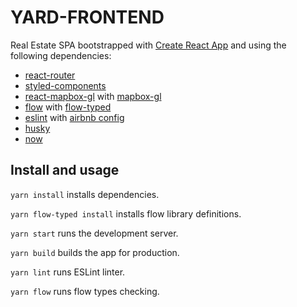 # YARD-FRONTEND

Real Estate SPA bootstrapped with [Create React App](https://github.com/facebookincubator/create-react-app) and using the following dependencies:

- [react-router](https://github.com/ReactTraining/react-router)
- [styled-components](https://github.com/styled-components/styled-components)
- [react-mapbox-gl](https://github.com/alex3165/react-mapbox-gl) with [mapbox-gl](https://github.com/mapbox/mapbox-gl-js)
- [flow](https://flow.org) with [flow-typed](https://github.com/flowtype/flow-typed)
- [eslint](http://eslint.org) with [airbnb config](https://github.com/airbnb/javascript/tree/master/packages/eslint-config-airbnb)
- [husky](https://github.com/typicode/husky)
- [now](https://github.com/zeit/now-cli)

## Install and usage

`yarn install` installs dependencies.

`yarn flow-typed install` installs flow library definitions.

`yarn start` runs the development server.

`yarn build` builds the app for production.

`yarn lint` runs ESLint linter.

`yarn flow` runs flow types checking.
